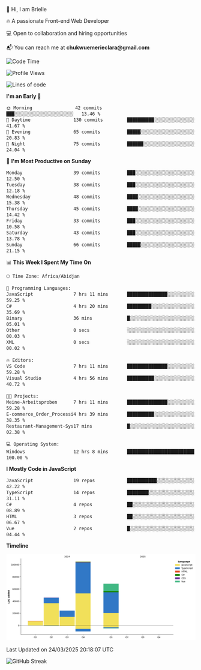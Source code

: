 <div align="left">
  <p>👋 Hi, I am Brielle</p>
  <p>🔥 A passionate Front-end Web Developer</p>
  <p>💻 Open to collaboration and hiring opportunities</p>
  <p>📬 You can reach me at <strong>chukwuemerieclara@gmail.com</strong></p>
</div>


 
 <!--START_SECTION:waka-->
![Code Time](http://img.shields.io/badge/Code%20Time-543%20hrs%2033%20mins-blue)

![Profile Views](http://img.shields.io/badge/Profile%20Views-0-blue)

![Lines of code](https://img.shields.io/badge/From%20Hello%20World%20I%27ve%20Written-250.3%20thousand%20lines%20of%20code-blue)

**I'm an Early 🐤** 

```text
🌞 Morning                42 commits          ███░░░░░░░░░░░░░░░░░░░░░░   13.46 % 
🌆 Daytime                130 commits         ██████████░░░░░░░░░░░░░░░   41.67 % 
🌃 Evening                65 commits          █████░░░░░░░░░░░░░░░░░░░░   20.83 % 
🌙 Night                  75 commits          ██████░░░░░░░░░░░░░░░░░░░   24.04 % 
```
📅 **I'm Most Productive on Sunday** 

```text
Monday                   39 commits          ███░░░░░░░░░░░░░░░░░░░░░░   12.50 % 
Tuesday                  38 commits          ███░░░░░░░░░░░░░░░░░░░░░░   12.18 % 
Wednesday                48 commits          ████░░░░░░░░░░░░░░░░░░░░░   15.38 % 
Thursday                 45 commits          ████░░░░░░░░░░░░░░░░░░░░░   14.42 % 
Friday                   33 commits          ███░░░░░░░░░░░░░░░░░░░░░░   10.58 % 
Saturday                 43 commits          ███░░░░░░░░░░░░░░░░░░░░░░   13.78 % 
Sunday                   66 commits          █████░░░░░░░░░░░░░░░░░░░░   21.15 % 
```


📊 **This Week I Spent My Time On** 

```text
🕑︎ Time Zone: Africa/Abidjan

💬 Programming Languages: 
JavaScript               7 hrs 11 mins       ███████████████░░░░░░░░░░   59.25 % 
C#                       4 hrs 20 mins       █████████░░░░░░░░░░░░░░░░   35.69 % 
Binary                   36 mins             █░░░░░░░░░░░░░░░░░░░░░░░░   05.01 % 
Other                    0 secs              ░░░░░░░░░░░░░░░░░░░░░░░░░   00.03 % 
XML                      0 secs              ░░░░░░░░░░░░░░░░░░░░░░░░░   00.02 % 

🔥 Editors: 
VS Code                  7 hrs 11 mins       ███████████████░░░░░░░░░░   59.28 % 
Visual Studio            4 hrs 56 mins       ██████████░░░░░░░░░░░░░░░   40.72 % 

🐱‍💻 Projects: 
Meine-Arbeitsproben      7 hrs 11 mins       ███████████████░░░░░░░░░░   59.28 % 
E-commerce_Order_Processi4 hrs 39 mins       ██████████░░░░░░░░░░░░░░░   38.35 % 
Restaurant-Management-Sys17 mins             █░░░░░░░░░░░░░░░░░░░░░░░░   02.38 % 

💻 Operating System: 
Windows                  12 hrs 8 mins       █████████████████████████   100.00 % 
```

**I Mostly Code in JavaScript** 

```text
JavaScript               19 repos            ███████████░░░░░░░░░░░░░░   42.22 % 
TypeScript               14 repos            ████████░░░░░░░░░░░░░░░░░   31.11 % 
C#                       4 repos             ██░░░░░░░░░░░░░░░░░░░░░░░   08.89 % 
HTML                     3 repos             ██░░░░░░░░░░░░░░░░░░░░░░░   06.67 % 
Vue                      2 repos             █░░░░░░░░░░░░░░░░░░░░░░░░   04.44 % 
```



**Timeline**

![Lines of Code chart](https://raw.githubusercontent.com/Brielle28/Brielle28/main/assets/bar_graph.png)


 Last Updated on 24/03/2025 20:18:07 UTC
<!--END_SECTION:waka-->

![GitHub Streak](https://github-readme-streak-stats.herokuapp.com/?user=Brielle28)



